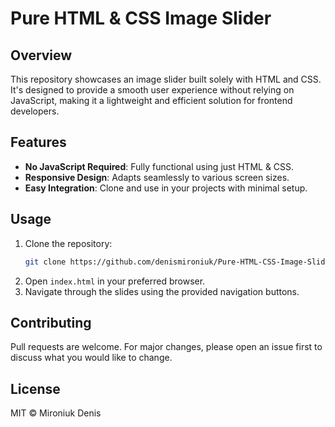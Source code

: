# Pure HTML & CSS Image Slider

## Overview
This repository showcases an image slider built solely with HTML and CSS. It's designed to provide a smooth user experience without relying on JavaScript, making it a lightweight and efficient solution for frontend developers.

## Features
- **No JavaScript Required**: Fully functional using just HTML & CSS.
- **Responsive Design**: Adapts seamlessly to various screen sizes.
- **Easy Integration**: Clone and use in your projects with minimal setup.

## Usage
1. Clone the repository:
    ```bash
    git clone https://github.com/denismironiuk/Pure-HTML-CSS-Image-Slider-No-JavaScript-Needed.git
    ```
2. Open `index.html` in your preferred browser.
3. Navigate through the slides using the provided navigation buttons.

## Contributing
Pull requests are welcome. For major changes, please open an issue first to discuss what you would like to change.

## License
MIT © Mironiuk Denis
